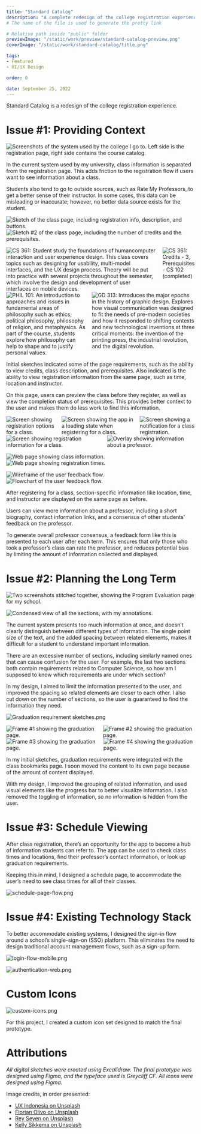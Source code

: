 ```yaml
---
title: "Standard Catalog"
description: "A complete redesign of the college registration experience."
# The name of the file is used to generate the pretty link

# Relative path inside "public" folder
previewImage: "/static/work/preview/standard-catalog-preview.png"
coverImage: "/static/work/standard-catalog/title.png"

tags:
- Featured
- UI/UX Design

order: 0

date: September 25, 2022
---
```


Standard Catalog is a redesign of the college registration experience.

# Issue #1: Providing Context

![Screenshots of the system used by the college I go to. Left side is the registration page, right side contains the course catalog.](/static/work/standard-catalog/old-design.png)

In the current system used by my university, class information is separated from the registration page. This adds friction to the registration flow if users want to see information about a class.

Students also tend to go to outside sources, such as Rate My Professors, to get a better sense of their instructor. In some cases, this data can be misleading or inaccurate; however, no better data source exists for the student.

![Sketch of the class page, including registration info, description, and buttons.](/static/work/standard-catalog/class-page-sketches-1.png)
![Sketch #2 of the class page, including the number of credits and the prerequisites.](/static/work/standard-catalog/class-page-sketches-2.png)

<div class="collapseOnMobile" style="
  width: 100%; display: flex; flex-direction: row; align-items: flex-start; gap: 16px
">
  <img alt="CS 361: Student study the foundations of humancomputer interaction and user experience design. This class covers topics such as designing for usability, multi-model interfaces, and the UX design process. Theory will be put into practice with several projects throughout the semester, which involve the design and development of user interfaces on mobile devices." src="/static/work/standard-catalog/class-page-1.png">
  <img alt="CS 361: Credits - 3, Prerequisites - CS 102 (completed)" src="/static/work/standard-catalog/class-page-prerequisites.png">
</div>

<div class="collapseOnMobile" style="
  width: 100%; display: flex; flex-direction: row; align-items: flex-start; gap: 16px
">
  <img alt="PHIL 101: An introduction to approaches and issues in fundamental areas of philosophy such as ethics, political philosophy, philosophy of religion, and metaphysics. As part of the course, students explore how philosophy can help to shape and to justify personal values." src="/static/work/standard-catalog/class-page-3.png">
  <img alt="GD 313: Introduces the major epochs in the history of graphic design. Explores how visual communication was designed to fit the needs of pre-modern societies and how it responded to shifting contexts and new technological inventions at three critical moments: the invention of the printing press, the industrial revolution, and the digital revolution." src="/static/work/standard-catalog/class-page-4.png">
</div>

Initial sketches indicated some of the page requirements, such as the ability to view credits, class description, and prerequisites. Also indicated is the ability to view registration information from the same page, such as time, location and instructor.

On this page, users can preview the class before they register, as well as view the completion status of prerequisites. This provides better context to the user and makes them do less work to find this information.

<div class="collapseOnMobile" style="
  width: 100%; display: flex; flex-direction: row; align-items: flex-start; gap: 16px
">
  <img alt="Screen showing registration options for a class." src="/static/work/standard-catalog/class-page-registration-flow-1.png">
  <img alt="Screen showing the app in a loading state when registering for a class." src="/static/work/standard-catalog/class-page-registration-flow-2.png">
  <img alt="Screen showing a notification for a class registration." src="/static/work/standard-catalog/class-page-registration-flow-3.png">
</div>

<div class="collapseOnMobile" style="
  width: 100%; display: flex; flex-direction: row; align-items: flex-start; gap: 16px
">
  <img alt="Screen showing registration information for a class." src="/static/work/standard-catalog/class-page-professor-1.png">
  <img alt="Overlay showing information about a professor." src="/static/work/standard-catalog/class-page-professor-2.png">
</div>

![Web page showing class information.](/static/work/standard-catalog/class-information-web-2.png)
![Web page showing registration times.](/static/work/standard-catalog/class-information-web-1.png)

![Wireframe of the user feedback flow.](/static/work/standard-catalog/user-feedback-flow-1.png)
![Flowchart of the user feedback flow.](/static/work/standard-catalog/user-feedback-flow-2.png)

After registering for a class, section-specific information like location, time, and instructor are displayed on the same page as before.

Users can view more information about a professor, including a short biography, contact information links, and a consensus of other students’ feedback on the professor.

To generate overall professor consensus, a feedback form like this is presented to each user after each term. This ensures that only those who took a professor’s class can rate the professor, and reduces potential bias by limiting the amount of information collected and displayed.

# Issue #2: Planning the Long Term

![Two screenshots stitched together, showing the Program Evaluation page for my school.](/static/work/standard-catalog/old-design-program-eval.png)

![Condensed view of all the sections, with my annotations.](/static/work/standard-catalog/IMG_C7FDFAAEDC83-1.jpeg)

The current system presents too much information at once, and doesn’t clearly distinguish between different types of information. The single point size of the text, and the added spacing between related elements, makes it difficult for a student to understand important information.

There are an excessive number of sections, including similarly named ones that can cause confusion for the user. For example, the last two sections both contain requirements related to Computer Science, so how am I supposed to know which requirements are under which section?

In my design, I aimed to limit the information presented to the user, and improved the spacing so related elements are closer to each other. I also cut down on the number of sections, so the user is guaranteed to find the information they need.

![Graduation requirement sketches.png](/static/work/standard-catalog/graduation-requirement-sketches.png)

<div class="collapseOnMobile" style="
  width: 100%; display: flex; flex-direction: row; align-items: flex-start; gap: 16px
">
  <img alt="Frame #1 showing the graduation page." src="/static/work/standard-catalog/graduation-1.png">
  <img alt="Frame #2 showing the graduation page." src="/static/work/standard-catalog/graduation-2.png">
</div>

<div class="collapseOnMobile" style="
  width: 100%; display: flex; flex-direction: row; align-items: flex-start; gap: 16px
">
  <img alt="Frame #3 showing the graduation page." src="/static/work/standard-catalog/graduation-3.png">
  <img alt="Frame #4 showing the graduation page." src="/static/work/standard-catalog/graduation-4.png">
</div>

In my initial sketches, graduation requirements were integrated with the class bookmarks page. I soon moved the content to its own page because of the amount of content displayed.

With my design, I improved the grouping of related information, and used visual elements like the progress bar to better visualize information. I also removed the toggling of information, so no information is hidden from the user.

# Issue #3: Schedule Viewing

After class registration, there’s an opportunity for the app to become a hub of information students can refer to. The app can be used to check class times and locations, find their professor’s contact information, or look up graduation requirements.

Keeping this in mind, I designed a schedule page, to accommodate the user’s need to see class times for all of their classes.

![schedule-page-flow.png](/static/work/standard-catalog/schedule-page-flow.png)

# Issue #4: Existing Technology Stack

To better accommodate existing systems, I designed the sign-in flow around a school’s single-sign-on (SSO) platform. This eliminates the need to design traditional account management flows, such as a sign-up form.

![login-flow-mobile.png](/static/work/standard-catalog/login-flow-mobile.png)

![authentication-web.png](/static/work/standard-catalog/authentication-web.png)

# Custom Icons

![custom-icons.png](/static/work/standard-catalog/custom-icons.png)

For this project, I created a custom icon set designed to match the final prototype.

# Attributions

*All digital sketches were created using Excalidraw. The final prototype was designed using Figma, and the typeface used is Greycliff CF. All icons were designed using Figma.*

Image credits, in order presented:
- [UX Indonesia on Unsplash](https://unsplash.com/photos/qC2n6RQU4Vw)
- [Florian Olivo on Unsplash](https://unsplash.com/photos/4hbJ-eymZ1o)
- [Rey Seven on Unsplash](https://unsplash.com/photos/_nm_mZ4Cs2I)
- [Kelly Sikkema on Unsplash](https://unsplash.com/photos/IkHwu5xLXxs)